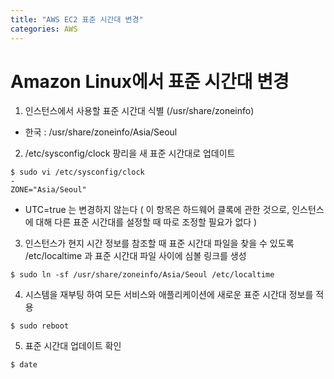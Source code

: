 ```yaml
---
title: "AWS EC2 표준 시간대 변경"
categories: AWS
---
```


# Amazon Linux에서 표준 시간대 변경

1. 인스턴스에서 사용할 표준 시간대 식별 (/usr/share/zoneinfo)
  - 한국 : /usr/share/zoneinfo/Asia/Seoul
2. /etc/sysconfig/clock 팡리을 새 표준 시간대로 업데이트
  ```
  $ sudo vi /etc/sysconfig/clock
  -
  ZONE="Asia/Seoul"
  ```
  - UTC=true 는 변경하지 않는다 ( 이 항목은 하드웨어 클록에 관한 것으로, 인스턴스에 대해 다른 표준 시간대를 설정할 때 따로 조정할 필요가 없다 )
  
3. 인스턴스가 현지 시간 정보를 참조할 때 표준 시간대 파일을 찾을 수 있도록 /etc/localtime 과 표준 시간대 파일 사이에 심볼 링크를 생성
  ```
  $ sudo ln -sf /usr/share/zoneinfo/Asia/Seoul /etc/localtime
  ```
4. 시스템을 재부팅 하여 모든 서비스와 애플리케이션에 새로운 표준 시간대 정보를 적용
  ```
  $ sudo reboot
  ```
5. 표준 시간대 업데이트 확인
  ```
  $ date
  ```
